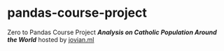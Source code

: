 # pandas-course-project
Zero to Pandas Course Project **_Analysis on Catholic Population Around the World_** hosted by [jovian.ml](https://jovian.ml/learn/data-analysis-with-python-zero-to-pandas)
